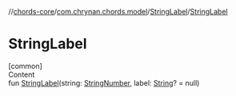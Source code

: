 //[chords-core](../../../index.md)/[com.chrynan.chords.model](../index.md)/[StringLabel](index.md)/[StringLabel](-string-label.md)



# StringLabel  
[common]  
Content  
fun [StringLabel](-string-label.md)(string: [StringNumber](../-string-number/index.md), label: [String](https://kotlinlang.org/api/latest/jvm/stdlib/kotlin/-string/index.html)? = null)  



